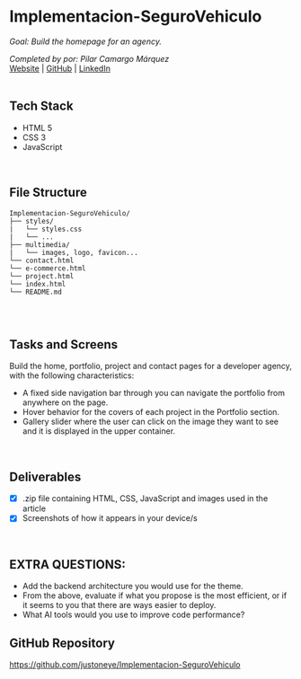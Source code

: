 # Implementacion-SeguroVehiculo
_Goal: Build the homepage for an agency._

_Completed by por: Pilar Camargo Márquez_
<br />
[Website](https://about.me/justoneye) | [GitHub](https://github.com/justoneye) | [LinkedIn](https://www.linkedin.com/in/pilarcamargo)
<br /><br />

## Tech Stack

- HTML 5
- CSS 3
- JavaScript
<br />


## File Structure

```
Implementacion-SeguroVehiculo/
├── styles/
|   └── styles.css
|   └── ...
├── multimedia/
|   └── images, logo, favicon...
└── contact.html
└── e-commerce.html
└── project.html
└── index.html
└── README.md
  
```
<br />


## Tasks and Screens

Build the home, portfolio, project and contact pages for a developer agency, with the following characteristics:

- A fixed side navigation bar through you can navigate the portfolio from anywhere on the page.
- Hover behavior for the covers of each project in the Portfolio section.
- Gallery slider where the user can click on the image they want to see and it is displayed in the upper container.

<br />


## Deliverables

- [x] .zip file containing HTML, CSS, JavaScript and images used in the article
- [x] Screenshots of how it appears in your device/s

<br />


## EXTRA QUESTIONS:
- Add the backend architecture you would use for the theme.
- From the above, evaluate if what you propose is the most efficient, or if it seems to you that there are ways easier to deploy.
- What AI tools would you use to improve code performance?


## GitHub Repository

https://github.com/justoneye/Implementacion-SeguroVehiculo
